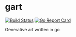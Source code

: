 # gart

[![Build Status](https://travis-ci.org/scottkirkwood/gart.svg?branch=master)](https://travis-ci.org/scottkirkwood/gart)
[![Go Report Card](https://goreportcard.com/badge/github.com/scottkirkwood/gart)](https://goreportcard.com/report/github.com/scottkirkwood/gart)

Generative art written in go
